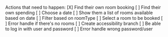 Actions that need to happen:
[X] Find their own room booking
[ ] Find their own spending
[ ] Choose a date
[ ] Show them a list of rooms available based on date
[ ] Filter based on roomType
[ ] Select a room to be booked
[ ] Error handle if there's no rooms
[ ] Create accessibility branch
[ ] Be able to log in with user and password
[ ] Error handle wrong password/user